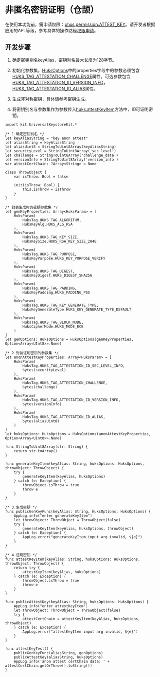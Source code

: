 # 非匿名密钥证明（仓颉）

在使用本功能前，需申请权限：[ohos.permission.ATTEST_KEY](../AccessToken/cj-permissions-for-system-apps.md#ohospermissionattest_key)。请开发者根据应用的APL等级，参考具体的操作路径[权限申请](../AccessToken/cj-determine-application-mode.md)。

## 开发步骤

1. 确定密钥别名keyAlias，密钥别名最大长度为128字节。

2. 初始化参数集。[HuksOptions](../../../../API_Reference/source_zh_cn/apis/UniversalKeystoreKit/cj-apis-security_huks.md#class-huksoptions)中的properties字段中的参数必须包含[HUKS_TAG_ATTESTATION_CHALLENGE](../../../../API_Reference/source_zh_cn/apis/UniversalKeystoreKit/cj-apis-security_huks.md#enum-hukstag)属性，可选参数包含[HUKS_TAG_ATTESTATION_ID_VERSION_INFO](../../../../API_Reference/source_zh_cn/apis/UniversalKeystoreKit/cj-apis-security_huks.md#enum-hukstag)，[HUKS_TAG_ATTESTATION_ID_ALIAS](../../../../API_Reference/source_zh_cn/apis/UniversalKeystoreKit/cj-apis-security_huks.md#enum-hukstag)属性。

3. 生成非对称密钥，具体请参考[密钥生成](./cj-huks-key-generation-overview.md)。

4. 将密钥别名与参数集作为参数传入[huks.attestKeyItem](../../../../API_Reference/source_zh_cn/apis/UniversalKeystoreKit/cj-apis-security_huks.md#func-attestkeyitemstring-huksoptions)方法中，即可证明密钥。

<!--compile-->
```cangjie
import kit.UniversalKeystoreKit.*

/* 1.确定密钥别名 */
let keyAliasString = "key anon attest"
let aliasString = keyAliasString
let aliasUint8 = StringToUint8Array(keyAliasString)
let securityLevel = StringToUint8Array('sec_level')
let challenge = StringToUint8Array('challenge_data')
let versionInfo = StringToUint8Array('version_info')
var attestCertChain: ?Array<String> = None

class ThrowObject {
    var isThrow: Bool = false

    init(isThrow: Bool) {
        this.isThrow = isThrow
    }
}

/* 封装生成时的密钥参数集 */
let genKeyProperties: Array<HuksParam> = [
    HuksParam(
        HuksTag.HUKS_TAG_ALGORITHM,
        HuksKeyAlg.HUKS_ALG_RSA
    ),
    HuksParam(
        HuksTag.HUKS_TAG_KEY_SIZE,
        HuksKeySize.HUKS_RSA_KEY_SIZE_2048
    ),
    HuksParam(
        HuksTag.HUKS_TAG_PURPOSE,
        HuksKeyPurpose.HUKS_KEY_PURPOSE_VERIFY
    ),
    HuksParam(
        HuksTag.HUKS_TAG_DIGEST,
        HuksKeyDigest.HUKS_DIGEST_SHA256
    ),
    HuksParam(
        HuksTag.HUKS_TAG_PADDING,
        HuksKeyPadding.HUKS_PADDING_PSS
    ),
    HuksParam(
        HuksTag.HUKS_TAG_KEY_GENERATE_TYPE,
        HuksKeyGenerateType.HUKS_KEY_GENERATE_TYPE_DEFAULT
    ),
    HuksParam(
        HuksTag.HUKS_TAG_BLOCK_MODE,
        HuksCipherMode.HUKS_MODE_ECB
    )
]
let genOptions: HuksOptions = HuksOptions(genKeyProperties, Option<Array<UInt8>>.None)

/* 2.封装证明密钥的参数集 */
let anonAttestKeyProperties: Array<HuksParam> = [
    HuksParam(
        HuksTag.HUKS_TAG_ATTESTATION_ID_SEC_LEVEL_INFO,
        bytes(securityLevel)
    ),
    HuksParam(
        HuksTag.HUKS_TAG_ATTESTATION_CHALLENGE,
        bytes(challenge)
    ),
    HuksParam(
        HuksTag.HUKS_TAG_ATTESTATION_ID_VERSION_INFO,
        bytes(versionInfo)
    ),
    HuksParam(
        HuksTag.HUKS_TAG_ATTESTATION_ID_ALIAS,
        bytes(aliasUint8)
    )
]
let huksOptions: HuksOptions = HuksOptions(anonAttestKeyProperties, Option<Array<UInt8>>.None)

func StringToUint8Array(str: String) {
    return str.toArray()
}

func generateKeyItem(keyAlias: String, huksOptions: HuksOptions, throwObject: ThrowObject) {
    try {
        generateKeyItem(keyAlias, huksOptions)
    } catch (e: Exception) {
        throwObject.isThrow = true
        throw e
    }
}

/* 3.生成密钥 */
func publicGenKeyFunc(keyAlias: String, huksOptions: HuksOptions) {
    AppLog.info("enter generateKeyItem")
    let throwObject: ThrowObject = ThrowObject(false)
    try {
        generateKeyItem(keyAlias, huksOptions, throwObject)
    } catch (e: Exception) {
        AppLog.error("generateKeyItem input arg invalid, ${e}")
    }
}

/* 4.证明密钥 */
func attestKeyItem(keyAlias: String, huksOptions: HuksOptions, throwObject: ThrowObject) {
    return try {
        attestKeyItem(keyAlias, huksOptions)
    } catch (e: Exception) {
        throwObject.isThrow = true
        throw e
    }
}

func publicAttestKey(keyAlias: String, huksOptions: HuksOptions) {
    AppLog.info("enter attestKeyItem")
    let throwObject: ThrowObject = ThrowObject(false)
    try {
        attestCertChain = attestKeyItem(keyAlias, huksOptions, throwObject)
    } catch (e: Exception) {
        AppLog.error("attestKeyItem input arg invalid, ${e}")
    }
}

func attestKeyTest() {
    publicGenKeyFunc(aliasString, genOptions)
    publicAttestKey(aliasString, huksOptions)
    AppLog.info('anon attest certChain data: ' + attestCertChain.getOrThrow().toString())
}
```
